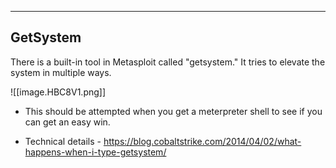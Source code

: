 --- ---

<h2>GetSystem</h2>

There is a built-in tool in Metasploit called "getsystem." It tries to elevate the
system in multiple ways.

![[image.HBC8V1.png]]

- This should be attempted when you get a meterpreter shell to see if you can
get an easy win.

- Technical details - https://blog.cobaltstrike.com/2014/04/02/what-happens-when-i-type-getsystem/